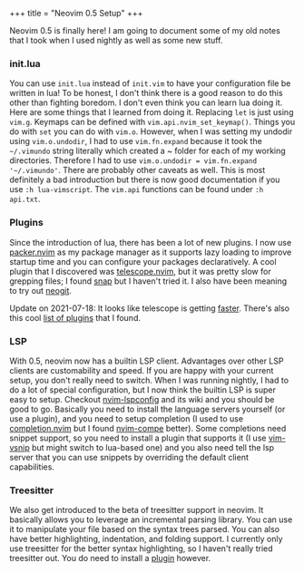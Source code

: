 +++
title = "Neovim 0.5 Setup"
+++

Neovim 0.5 is finally here! I am going to document some of my old notes that I
took when I used nightly as well as some new stuff.

### init.lua

You can use `init.lua` instead of `init.vim` to have your configuration file be
written in lua! To be honest, I don't think there is a good reason to do this
other than fighting boredom. I don't even think you can learn lua doing it.
Here are some things that I learned from doing it.  Replacing `let` is just
using `vim.g`. Keymaps can be defined with `vim.api.nvim_set_keymap()`. Things
you do with `set` you can do with `vim.o`.  However, when I was setting my
undodir using `vim.o.undodir`, I had to use `vim.fn.expand` because it took the
`~/.vimundo` string literally which created a ~ folder for each of my working
directories. Therefore I had to use `vim.o.undodir = vim.fn.expand
'~/.vimundo'`. There are probably other caveats as well. This is most
definitely a bad introduction but there is now good documentation if you use
`:h lua-vimscript`. The `vim.api` functions can be found under `:h api.txt`. 

### Plugins

Since the introduction of lua, there has been a lot of new plugins. I now use
[packer.nvim](https://github.com/wbthomason/packer.nvim) as my package
manager as it supports lazy loading to improve startup time and you can
configure your packages declaratively. A cool plugin that I discovered was
[telescope.nvim](https://github.com/nvim-telescope/telescope.nvim), but it
was pretty slow for grepping files; I found
[snap](https://github.com/camspiers/snap) but I haven't tried it. I also have
been meaning to try out [neogit](https://github.com/TimUntersberger/neogit).

Update on 2021-07-18: It looks like telescope is getting
[faster](https://github.com/nvim-telescope/telescope.nvim/pull/987). There's 
also this cool [list of plugins](https://github.com/rockerBOO/awesome-neovim)
that I found.

### LSP

With 0.5, neovim now has a builtin LSP client. Advantages over other LSP
clients are customability and speed. If you are happy with your current setup,
you don't really need to switch. When I was running nightly, I had to do a lot
of special configuration, but I now think the builtin LSP is super easy to
setup. Checkout [nvim-lspconfig](https://github.com/neovim/nvim-lspconfig)
and its wiki and you should be good to go.  Basically you need to install the
language servers yourself (or use a plugin), and you need to setup completion
(I used to use [completion.nvim](https://github.com/nvim-lua/completion-nvim)
but I found [nvim-compe](https://github.com/hrsh7th/nvim-compe) better). Some
completions need snippet support, so you need to install a plugin that supports
it (I use [vim-vsnip](https://github.com/hrsh7th/vim-vsnip) but might switch
to lua-based one) and you also need tell the lsp server that you can use
snippets by overriding the default client capabilities.

### Treesitter

We also get introduced to the beta of treesitter support in neovim. It
basically allows you to leverage an incremental parsing library. You can use it
to manipulate your file based on the syntax trees parsed. You can also have
better highlighting, indentation, and folding support. I currently only use
treesitter for the better syntax highlighting, so I haven't really tried
treesitter out. You do need to install a
[plugin](https://github.com/nvim-treesitter/nvim-treesitter) however.
